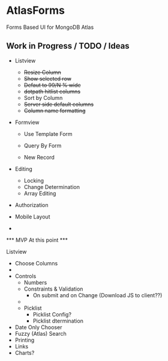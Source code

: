 # AtlasForms
Forms Based UI for MongoDB Atlas

## Work in Progress / TODO / Ideas

- Listview
  - ~~Resize Column~~
  - ~~Show selected row~~
  - ~~Defaut to 99/N % wide~~
  - ~~dotpath hitlist columns~~
  - Sort by Column
  - ~~Server side default columns~~
  - ~~Column name formatting~~

- Formview
  - Use Template Form
  - Query By Form

  - New Record
- Editing
  - Locking
  - Change Determination
  - Array Editing
- Authorization
- Mobile Layout
- 
*** MVP At this point ***

  Listview
  - Choose Columns
  - 
- Controls
  - Numbers
  - Constraints & Validation
    - On submit and on Change (Download JS to client??)
  - 
  - Picklist
      - Picklist Config?
      - Picklist dtermination
- Date Only Chooser
- Fuzzy (Atlas) Search
- Printing
- Links
- Charts?

